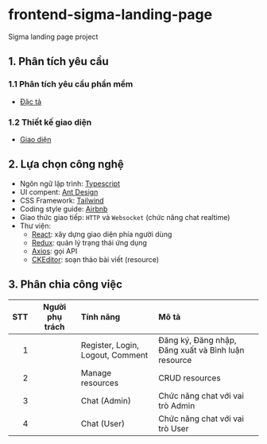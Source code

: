 # frontend-sigma-landing-page

Sigma landing page project

## 1. Phân tích yêu cầu

### 1.1 Phân tích yêu cầu phần mềm

- [Đặc tả](https://app.diagrams.net/#G1ecqKUyCh5-1AF0sOgjJiBOUyzfqH9UUY)

### 1.2 Thiết kế giao diện

- [Giao diện](https://www.figma.com/file/4QEAa0Hn6RKiqz5ND3Lcpk/Sigma-thudomultimedia?type=design&t=bA9fTXIla1OL7c6g-0)

## 2. Lựa chọn công nghệ

- Ngôn ngữ lập trình: [Typescript](https://www.typescriptlang.org/)
- UI compent: [Ant Design](https://ant.design/)
- CSS Framework: [Tailwind](https://tailwindcss.com/)
- Coding style guide: [Airbnb](https://github.com/airbnb/javascript)
- Giao thức giao tiếp: `HTTP` và `Websocket` (chức năng chat realtime)
- Thư viện:
  - [React](https://react.dev/): xây dựng giao diện phía người dùng
  - [Redux](https://redux.js.org/): quản lý trạng thái ứng dụng
  - [Axios](https://github.com/axios/axios): gọi API
  - [CKEditor](https://ckeditor.com/): soạn thảo bài viết (resource)

## 3. Phân chia công việc

| STT | Người phụ trách | Tính năng                        | Mô tả                                               |
| --: | :-------------: | :------------------------------- | :-------------------------------------------------- |
|   1 |                 | Register, Login, Logout, Comment | Đăng ký, Đăng nhập, Đăng xuất và Bình luận resource |
|   2 |                 | Manage resources                 | CRUD resources                                      |
|   3 |                 | Chat (Admin)                     | Chức năng chat với vai trò Admin                    |
|   4 |                 | Chat (User)                      | Chức năng chat với vai trò User                     |
